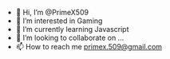 - 👋 Hi, I’m @PrimeX509
- 👀 I’m interested in Gaming
- 🌱 I’m currently learning Javascript
- 💞️ I’m looking to collaborate on ...
- 📫 How to reach me primex.509@gmail.com

<!---
PrimeX509/PrimeX509 is a ✨ special ✨ repository because its `README.md` (this file) appears on your GitHub profile.
You can click the Preview link to take a look at your changes.
--->
